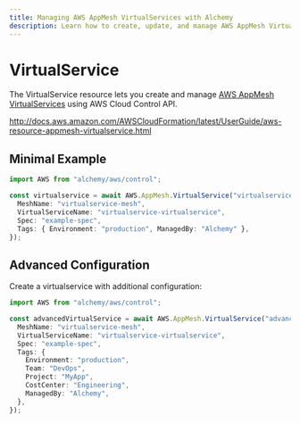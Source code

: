 ```yaml
---
title: Managing AWS AppMesh VirtualServices with Alchemy
description: Learn how to create, update, and manage AWS AppMesh VirtualServices using Alchemy Cloud Control.
---
```


# VirtualService

The VirtualService resource lets you create and manage [AWS AppMesh VirtualServices](https://docs.aws.amazon.com/appmesh/latest/userguide/) using AWS Cloud Control API.

http://docs.aws.amazon.com/AWSCloudFormation/latest/UserGuide/aws-resource-appmesh-virtualservice.html

## Minimal Example

```ts
import AWS from "alchemy/aws/control";

const virtualservice = await AWS.AppMesh.VirtualService("virtualservice-example", {
  MeshName: "virtualservice-mesh",
  VirtualServiceName: "virtualservice-virtualservice",
  Spec: "example-spec",
  Tags: { Environment: "production", ManagedBy: "Alchemy" },
});
```

## Advanced Configuration

Create a virtualservice with additional configuration:

```ts
import AWS from "alchemy/aws/control";

const advancedVirtualService = await AWS.AppMesh.VirtualService("advanced-virtualservice", {
  MeshName: "virtualservice-mesh",
  VirtualServiceName: "virtualservice-virtualservice",
  Spec: "example-spec",
  Tags: {
    Environment: "production",
    Team: "DevOps",
    Project: "MyApp",
    CostCenter: "Engineering",
    ManagedBy: "Alchemy",
  },
});
```


